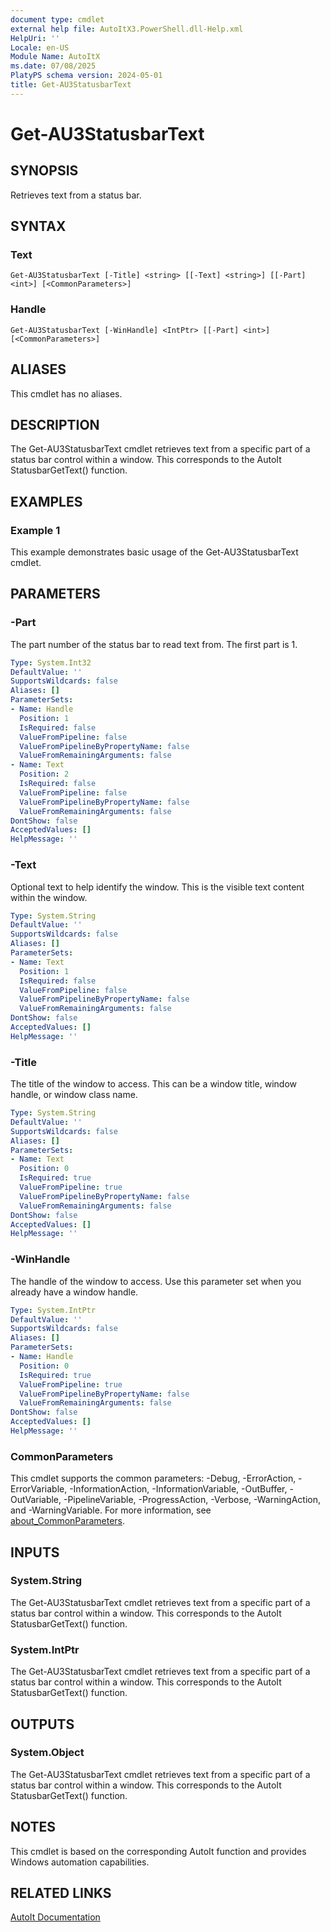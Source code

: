 ```yaml
---
document type: cmdlet
external help file: AutoItX3.PowerShell.dll-Help.xml
HelpUri: ''
Locale: en-US
Module Name: AutoItX
ms.date: 07/08/2025
PlatyPS schema version: 2024-05-01
title: Get-AU3StatusbarText
---
```


# Get-AU3StatusbarText

## SYNOPSIS

Retrieves text from a status bar.

## SYNTAX

### Text

```
Get-AU3StatusbarText [-Title] <string> [[-Text] <string>] [[-Part] <int>] [<CommonParameters>]
```

### Handle

```
Get-AU3StatusbarText [-WinHandle] <IntPtr> [[-Part] <int>] [<CommonParameters>]
```

## ALIASES

This cmdlet has no aliases.

## DESCRIPTION

The Get-AU3StatusbarText cmdlet retrieves text from a specific part of a status bar control within a window. This corresponds to the AutoIt StatusbarGetText() function.

## EXAMPLES

### Example 1

This example demonstrates basic usage of the Get-AU3StatusbarText cmdlet.

## PARAMETERS

### -Part

The part number of the status bar to read text from. The first part is 1.

```yaml
Type: System.Int32
DefaultValue: ''
SupportsWildcards: false
Aliases: []
ParameterSets:
- Name: Handle
  Position: 1
  IsRequired: false
  ValueFromPipeline: false
  ValueFromPipelineByPropertyName: false
  ValueFromRemainingArguments: false
- Name: Text
  Position: 2
  IsRequired: false
  ValueFromPipeline: false
  ValueFromPipelineByPropertyName: false
  ValueFromRemainingArguments: false
DontShow: false
AcceptedValues: []
HelpMessage: ''
```

### -Text

Optional text to help identify the window. This is the visible text content within the window.

```yaml
Type: System.String
DefaultValue: ''
SupportsWildcards: false
Aliases: []
ParameterSets:
- Name: Text
  Position: 1
  IsRequired: false
  ValueFromPipeline: false
  ValueFromPipelineByPropertyName: false
  ValueFromRemainingArguments: false
DontShow: false
AcceptedValues: []
HelpMessage: ''
```

### -Title

The title of the window to access. This can be a window title, window handle, or window class name.

```yaml
Type: System.String
DefaultValue: ''
SupportsWildcards: false
Aliases: []
ParameterSets:
- Name: Text
  Position: 0
  IsRequired: true
  ValueFromPipeline: true
  ValueFromPipelineByPropertyName: false
  ValueFromRemainingArguments: false
DontShow: false
AcceptedValues: []
HelpMessage: ''
```

### -WinHandle

The handle of the window to access. Use this parameter set when you already have a window handle.

```yaml
Type: System.IntPtr
DefaultValue: ''
SupportsWildcards: false
Aliases: []
ParameterSets:
- Name: Handle
  Position: 0
  IsRequired: true
  ValueFromPipeline: true
  ValueFromPipelineByPropertyName: false
  ValueFromRemainingArguments: false
DontShow: false
AcceptedValues: []
HelpMessage: ''
```

### CommonParameters

This cmdlet supports the common parameters: -Debug, -ErrorAction, -ErrorVariable,
-InformationAction, -InformationVariable, -OutBuffer, -OutVariable, -PipelineVariable,
-ProgressAction, -Verbose, -WarningAction, and -WarningVariable. For more information, see
[about_CommonParameters](https://go.microsoft.com/fwlink/?LinkID=113216).

## INPUTS

### System.String

The Get-AU3StatusbarText cmdlet retrieves text from a specific part of a status bar control within a window. This corresponds to the AutoIt StatusbarGetText() function.

### System.IntPtr

The Get-AU3StatusbarText cmdlet retrieves text from a specific part of a status bar control within a window. This corresponds to the AutoIt StatusbarGetText() function.

## OUTPUTS

### System.Object

The Get-AU3StatusbarText cmdlet retrieves text from a specific part of a status bar control within a window. This corresponds to the AutoIt StatusbarGetText() function.

## NOTES

This cmdlet is based on the corresponding AutoIt function and provides Windows automation capabilities.

## RELATED LINKS

[AutoIt Documentation](https://www.autoitscript.com/autoit3/docs/)










